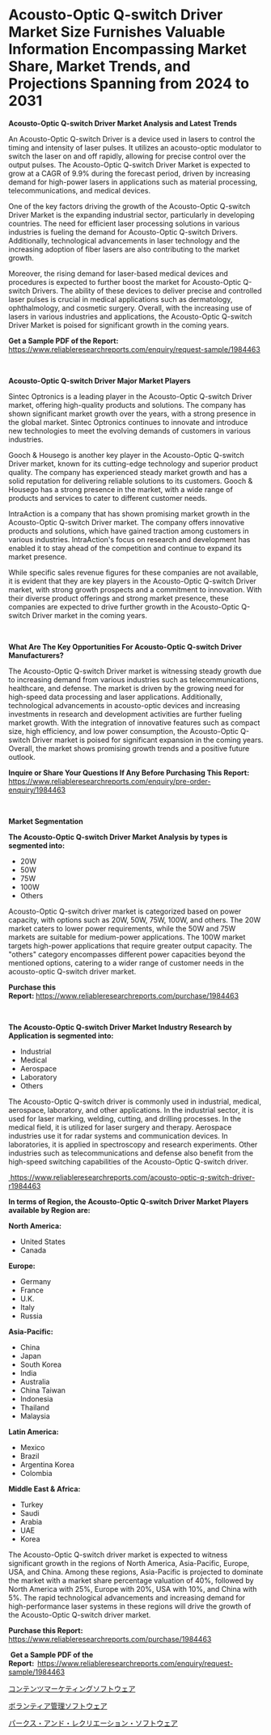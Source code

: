 <p><h1>Acousto-Optic Q-switch Driver Market Size Furnishes Valuable Information Encompassing Market Share, Market Trends, and Projections Spanning from 2024 to 2031</h1></p><p><strong>Acousto-Optic Q-switch Driver Market Analysis and Latest Trends</strong></p>
<p><p>An Acousto-Optic Q-switch Driver is a device used in lasers to control the timing and intensity of laser pulses. It utilizes an acousto-optic modulator to switch the laser on and off rapidly, allowing for precise control over the output pulses. The Acousto-Optic Q-switch Driver Market is expected to grow at a CAGR of 9.9% during the forecast period, driven by increasing demand for high-power lasers in applications such as material processing, telecommunications, and medical devices.</p><p>One of the key factors driving the growth of the Acousto-Optic Q-switch Driver Market is the expanding industrial sector, particularly in developing countries. The need for efficient laser processing solutions in various industries is fueling the demand for Acousto-Optic Q-switch Drivers. Additionally, technological advancements in laser technology and the increasing adoption of fiber lasers are also contributing to the market growth.</p><p>Moreover, the rising demand for laser-based medical devices and procedures is expected to further boost the market for Acousto-Optic Q-switch Drivers. The ability of these devices to deliver precise and controlled laser pulses is crucial in medical applications such as dermatology, ophthalmology, and cosmetic surgery. Overall, with the increasing use of lasers in various industries and applications, the Acousto-Optic Q-switch Driver Market is poised for significant growth in the coming years.</p></p>
<p><strong>Get a Sample PDF of the Report:&nbsp;</strong> <a href="https://www.reliableresearchreports.com/enquiry/request-sample/1984463">https://www.reliableresearchreports.com/enquiry/request-sample/1984463</a></p>
<p>&nbsp;</p>
<p><strong>Acousto-Optic Q-switch Driver Major Market Players</strong></p>
<p><p>Sintec Optronics is a leading player in the Acousto-Optic Q-switch Driver market, offering high-quality products and solutions. The company has shown significant market growth over the years, with a strong presence in the global market. Sintec Optronics continues to innovate and introduce new technologies to meet the evolving demands of customers in various industries.</p><p>Gooch & Housego is another key player in the Acousto-Optic Q-switch Driver market, known for its cutting-edge technology and superior product quality. The company has experienced steady market growth and has a solid reputation for delivering reliable solutions to its customers. Gooch & Housego has a strong presence in the market, with a wide range of products and services to cater to different customer needs.</p><p>IntraAction is a company that has shown promising market growth in the Acousto-Optic Q-switch Driver market. The company offers innovative products and solutions, which have gained traction among customers in various industries. IntraAction's focus on research and development has enabled it to stay ahead of the competition and continue to expand its market presence.</p><p>While specific sales revenue figures for these companies are not available, it is evident that they are key players in the Acousto-Optic Q-switch Driver market, with strong growth prospects and a commitment to innovation. With their diverse product offerings and strong market presence, these companies are expected to drive further growth in the Acousto-Optic Q-switch Driver market in the coming years.</p></p>
<p>&nbsp;</p>
<p><strong>What Are The Key Opportunities For Acousto-Optic Q-switch Driver Manufacturers?</strong></p>
<p><p>The Acousto-Optic Q-switch Driver market is witnessing steady growth due to increasing demand from various industries such as telecommunications, healthcare, and defense. The market is driven by the growing need for high-speed data processing and laser applications. Additionally, technological advancements in acousto-optic devices and increasing investments in research and development activities are further fueling market growth. With the integration of innovative features such as compact size, high efficiency, and low power consumption, the Acousto-Optic Q-switch Driver market is poised for significant expansion in the coming years. Overall, the market shows promising growth trends and a positive future outlook.</p></p>
<p><strong>Inquire or Share Your Questions If Any Before Purchasing This Report:</strong> <a href="https://www.reliableresearchreports.com/enquiry/pre-order-enquiry/1984463">https://www.reliableresearchreports.com/enquiry/pre-order-enquiry/1984463</a></p>
<p>&nbsp;</p>
<p><strong>Market Segmentation</strong></p>
<p><strong>The Acousto-Optic Q-switch Driver Market Analysis by types is segmented into:</strong></p>
<p><ul><li>20W</li><li>50W</li><li>75W</li><li>100W</li><li>Others</li></ul></p>
<p><p>Acousto-Optic Q-switch driver market is categorized based on power capacity, with options such as 20W, 50W, 75W, 100W, and others. The 20W market caters to lower power requirements, while the 50W and 75W markets are suitable for medium-power applications. The 100W market targets high-power applications that require greater output capacity. The "others" category encompasses different power capacities beyond the mentioned options, catering to a wider range of customer needs in the acousto-optic Q-switch driver market.</p></p>
<p><strong>Purchase this Report:&nbsp;</strong><a href="https://www.reliableresearchreports.com/purchase/1984463">https://www.reliableresearchreports.com/purchase/1984463</a></p>
<p>&nbsp;</p>
<p><strong>The Acousto-Optic Q-switch Driver Market Industry Research by Application is segmented into:</strong></p>
<p><ul><li>Industrial</li><li>Medical</li><li>Aerospace</li><li>Laboratory</li><li>Others</li></ul></p>
<p><p>The Acousto-Optic Q-switch driver is commonly used in industrial, medical, aerospace, laboratory, and other applications. In the industrial sector, it is used for laser marking, welding, cutting, and drilling processes. In the medical field, it is utilized for laser surgery and therapy. Aerospace industries use it for radar systems and communication devices. In laboratories, it is applied in spectroscopy and research experiments. Other industries such as telecommunications and defense also benefit from the high-speed switching capabilities of the Acousto-Optic Q-switch driver.</p></p>
<p><a href="https://www.reliableresearchreports.com/acousto-optic-q-switch-driver-r1984463">&nbsp;https://www.reliableresearchreports.com/acousto-optic-q-switch-driver-r1984463</a></p>
<p><strong>In terms of Region, the Acousto-Optic Q-switch Driver Market Players available by Region are:</strong></p>
<p>
    <p> <strong> North America: </strong>
        <ul>
            <li>United States</li>
            <li>Canada</li>
        </ul>
        </p> 
    <p> <strong> Europe: </strong>
        <ul>
            <li>Germany</li>
            <li>France</li>
            <li>U.K.</li>
            <li>Italy</li>
            <li>Russia</li>
        </ul>
        </p> 
    <p> <strong> Asia-Pacific: </strong>
        <ul>
            <li>China</li>
            <li>Japan</li>
            <li>South Korea</li>
            <li>India</li>
            <li>Australia</li>
            <li>China Taiwan</li>
            <li>Indonesia</li>
            <li>Thailand</li>
            <li>Malaysia</li>
        </ul>
        </p> 
    <p> <strong> Latin America: </strong>
        <ul>
            <li>Mexico</li>
            <li>Brazil</li>
            <li>Argentina Korea</li>
            <li>Colombia</li>
        </ul>
        </p> 
    <p> <strong> Middle East & Africa: </strong>
        <ul>
            <li>Turkey</li>
            <li>Saudi</li>
            <li>Arabia</li>
            <li>UAE</li>
            <li>Korea</li>
        </ul>
    </p>
    </p>
<p><p>The Acousto-Optic Q-switch driver market is expected to witness significant growth in the regions of North America, Asia-Pacific, Europe, USA, and China. Among these regions, Asia-Pacific is projected to dominate the market with a market share percentage valuation of 40%, followed by North America with 25%, Europe with 20%, USA with 10%, and China with 5%. The rapid technological advancements and increasing demand for high-performance laser systems in these regions will drive the growth of the Acousto-Optic Q-switch driver market.</p></p>
<p><strong>Purchase this Report: </strong><a href="https://www.reliableresearchreports.com/purchase/1984463">https://www.reliableresearchreports.com/purchase/1984463</a></p>
<p>&nbsp;<strong>Get a Sample PDF of the Report:&nbsp;&nbsp;</strong><a href="https://www.reliableresearchreports.com/enquiry/request-sample/1984463">https://www.reliableresearchreports.com/enquiry/request-sample/1984463</a></p>
<p><strong></strong></p>
<p><p><a href="https://github.com/CarlieShields/Market-Research-Report-List-1/blob/main/635723345328.md">コンテンツマーケティングソフトウェア</a></p><p><a href="https://github.com/avbqbctihcbe2/Market-Research-Report-List-1/blob/main/858931445329.md">ボランティア管理ソフトウェア</a></p><p><a href="https://github.com/luffiazaza/Market-Research-Report-List-1/blob/main/107209345330.md">パークス・アンド・レクリエーション・ソフトウェア</a></p></p>